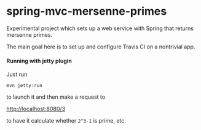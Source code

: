 spring-mvc-mersenne-primes
==========================

Experimental project which sets up a web service with Spring that returns mersenne primes.

The main goal here is to set up and configure Travis CI on a nontrivial app.

#### Running with jetty plugin

Just run
```
mvn jetty:run
```
to launch it
and then make a request to 

[http://localhost:8080/3](http://localhost:8080/3)

to have it calculate whether ```2^3-1``` is prime, etc.